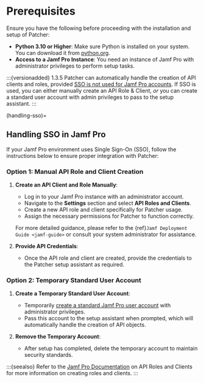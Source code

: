 # Prerequisites

Ensure you have the following before proceeding with the installation and setup of Patcher:

- **Python 3.10 or Higher**: Make sure Python is installed on your system. You can download it from [python.org](https://www.python.org/downloads/). 
- **Access to a Jamf Pro Instance**: You need an instance of Jamf Pro with administrator privileges to perform setup tasks.

:::{versionadded} 1.3.5
Patcher can automatically handle the creation of API clients and roles, provided [SSO is not used for Jamf Pro accounts](https://developer.jamf.com/jamf-pro/docs/jamf-pro-api-overview#authentication-and-authorization). If SSO is used, you can either manually create an API Role & Client, *or* you can create a standard user account with admin privileges to pass to the setup assistant. 
:::

(handling-sso)=
## Handling SSO in Jamf Pro

If your Jamf Pro environment uses Single Sign-On (SSO), follow the instructions below to ensure proper integration with Patcher:

### Option 1: Manual API Role and Client Creation

1. **Create an API Client and Role Manually**:
    - Log in to your Jamf Pro instance with an administrator account. 
    - Navigate to the **Settings** section and select **API Roles and Clients**. 
    - Create a new API role and client specifically for Patcher usage. 
    - Assign the necessary permissions for Patcher to function correctly. 

   For more detailed guidance, please refer to the {ref}`Jamf Deployment Guide <jamf-guide>` or consult your system administrator for assistance.
2. **Provide API Credentials**:
    - Once the API role and client are created, provide the credentials to the Patcher setup assistant as required. 

### Option 2: Temporary Standard User Account

1. **Create a Temporary Standard User Account**:
    - Temporarily [create a standard Jamf Pro user account](https://learn.jamf.com/en-US/bundle/jamf-pro-documentation-current/page/Jamf_Pro_User_Accounts_and_Groups.html#ariaid-title3:~:text=Click%20Save%20.-,Creating%20a%20Jamf%20Pro%20User%20Account,-Requirements) with administrator privileges. 
    - Pass this account to the setup assistant when prompted, which will automatically handle the creation of API objects.
   
2. **Remove the Temporary Account**:
    - After setup has completed, delete the temporary account to maintain security standards.

:::{seealso}
Refer to the [Jamf Pro Documentation](https://learn.jamf.com/bundle/jamf-pro-documentation-current/page/API_Roles_and_Clients.html) on API Roles and Clients for more information on creating roles and clients.
:::
